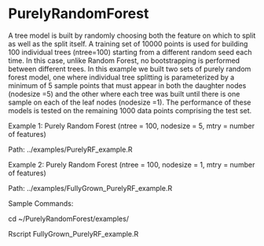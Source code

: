 # PurelyRandomForest
A tree model is built by randomly choosing both the feature on which to split as well as the split itself. A training set of 10000 points is used for building 100 individual trees (ntree=100) starting from a different random seed each time. In this case, unlike Random Forest, no bootstrapping is performed between different trees. In this example we built two sets of purely random forest model, one where individual tree splitting is parameterized by a minimum of 5 sample points that must appear in both the daughter nodes (nodesize =5) and the other where each tree was built until there is one sample on each of the leaf nodes (nodesize =1). The performance of these models is tested on the remaining 1000 data points comprising the test set.

Example 1: Purely Random Forest (ntree = 100, nodesize = 5, mtry = number of features)

Path: ../examples/PurelyRF_example.R


Example 2: Purely Random Forest (ntree = 100, nodesize = 1, mtry = number of features)

Path: ../examples/FullyGrown_PurelyRF_example.R


Sample Commands:

cd ~/PurelyRandomForest/examples/

Rscript FullyGrown_PurelyRF_example.R
